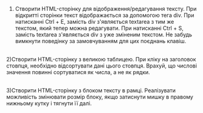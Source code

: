 1) Створити HTML-сторінку для відображення/редагування тексту. При відкритті сторінки текст відображається за допомогою тега div. При натисканні Ctrl + E, замість div з'являється textarea з тим же текстом, який тепер можна редагувати. При натисканні Ctrl + S, замість textarea з'являється div з уже зміненим текстом. Не забудь вимкнути поведінку за замовчуванням для цих поєднань клавіш.
<br><br>

2)Створити HTML-сторінку з великою таблицею. При кліку на заголовок стовпця, необхідно відсортувати дані цього стовпця. Врахуй, що числові значення повинні сортуватися як числа, а не як рядки.
<br><br>

3)Створити HTML-сторінку з блоком тексту в рамці. Реалізувати можливість змінювати розмір блоку, якщо затиснути мишку в правому нижньому кутку і тягнути її далі.